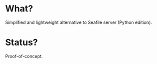 # What?

Simplified and lightweight alternative to Seafile server (Python edition).

# Status?

Proof-of-concept.
